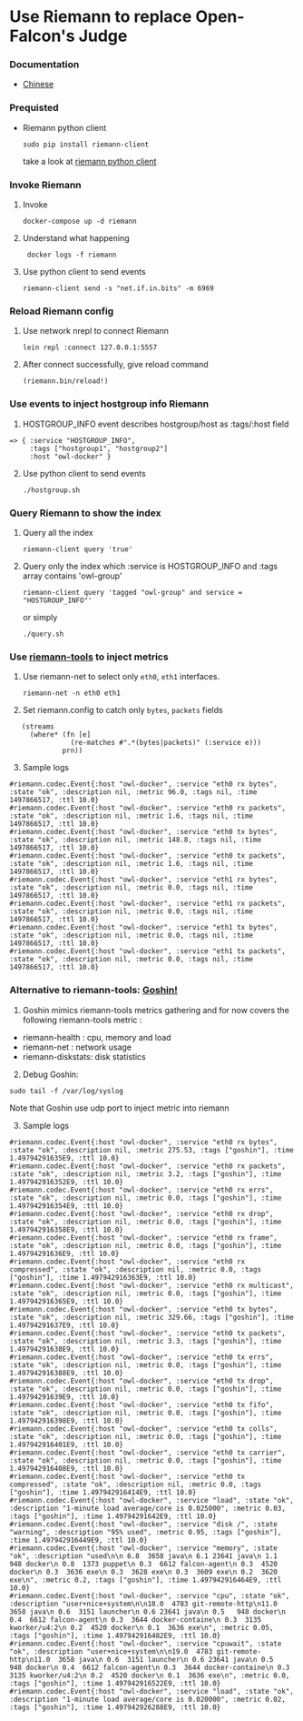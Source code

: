 # Use Riemann to replace Open-Falcon's Judge 

### Documentation
* [Chinese](https://humorless.gitbooks.io/riemann/)

### Prequisted
*  Riemann python client
   ``` 
   sudo pip install riemann-client
   ```
   take a look at [riemann python client](https://github.com/borntyping/python-riemann-client)

### Invoke Riemann

1. Invoke
    ```
    docker-compose up -d riemann
    ```
2. Understand what happening
   ```
    docker logs -f riemann
   ```
3. Use python client to send events
   ```
   riemann-client send -s "net.if.in.bits" -m 6969
   ```
### Reload Riemann config

1. Use network nrepl to connect Riemann
   ```
   lein repl :connect 127.0.0.1:5557
   ```

2. After connect successfully, give reload command
   ```
   (riemann.bin/reload!)
   ```

### Use events to inject hostgroup info Riemann

1. HOSTGROUP_INFO event describes hostgroup/host as :tags/:host field
```
=> { :service "HOSTGROUP_INFO",
     :tags ["hostgroup1", "hostgroup2"]
     :host "owl-docker" }
```

2. Use python client to send events

   ```
   ./hostgroup.sh
   ```
### Query Riemann to show the index

1. Query all the index
   ```
   riemann-client query 'true'
   ```

2. Query only the index which :service is HOSTGROUP_INFO and :tags array contains 'owl-group'
   ```
   riemann-client query 'tagged "owl-group" and service = "HOSTGROUP_INFO"'

   ```
   or simply
   ```
   ./query.sh
   ```

### Use [riemann-tools](https://github.com/riemann/riemann-tools) to inject metrics

1. Use riemann-net to select only `eth0`, `eth1` interfaces.
   ```
   riemann-net -n eth0 eth1
   ```

2. Set riemann.config to catch only `bytes`, `packets` fields
```
   (streams
     (where* (fn [e]
               (re-matches #".*(bytes|packets)" (:service e)))
             prn))
```

3. Sample logs
```
#riemann.codec.Event{:host "owl-docker", :service "eth0 rx bytes", :state "ok", :description nil, :metric 96.0, :tags nil, :time 1497866517, :ttl 10.0}
#riemann.codec.Event{:host "owl-docker", :service "eth0 rx packets", :state "ok", :description nil, :metric 1.6, :tags nil, :time 1497866517, :ttl 10.0}
#riemann.codec.Event{:host "owl-docker", :service "eth0 tx bytes", :state "ok", :description nil, :metric 148.8, :tags nil, :time 1497866517, :ttl 10.0}
#riemann.codec.Event{:host "owl-docker", :service "eth0 tx packets", :state "ok", :description nil, :metric 1.6, :tags nil, :time 1497866517, :ttl 10.0}
#riemann.codec.Event{:host "owl-docker", :service "eth1 rx bytes", :state "ok", :description nil, :metric 0.0, :tags nil, :time 1497866517, :ttl 10.0}
#riemann.codec.Event{:host "owl-docker", :service "eth1 rx packets", :state "ok", :description nil, :metric 0.0, :tags nil, :time 1497866517, :ttl 10.0}
#riemann.codec.Event{:host "owl-docker", :service "eth1 tx bytes", :state "ok", :description nil, :metric 0.0, :tags nil, :time 1497866517, :ttl 10.0}
#riemann.codec.Event{:host "owl-docker", :service "eth1 tx packets", :state "ok", :description nil, :metric 0.0, :tags nil, :time 1497866517, :ttl 10.0}
```
### Alternative to riemann-tools: [Goshin!](https://github.com/ippontech/goshin)

1. Goshin mimics riemann-tools metrics gathering and for now covers the following riemann-tools metric :

 *  riemann-health : cpu, memory and load
 *  riemann-net : network usage
 *  riemann-diskstats: disk statistics

2. Debug Goshin:
```
sudo tail -f /var/log/syslog
```
Note that Goshin use udp port to inject metric into riemann

3. Sample logs
```
#riemann.codec.Event{:host "owl-docker", :service "eth0 rx bytes", :state "ok", :description nil, :metric 275.53, :tags ["goshin"], :time 1.49794291635E9, :ttl 10.0}
#riemann.codec.Event{:host "owl-docker", :service "eth0 rx packets", :state "ok", :description nil, :metric 3.2, :tags ["goshin"], :time 1.497942916352E9, :ttl 10.0}
#riemann.codec.Event{:host "owl-docker", :service "eth0 rx errs", :state "ok", :description nil, :metric 0.0, :tags ["goshin"], :time 1.497942916354E9, :ttl 10.0}
#riemann.codec.Event{:host "owl-docker", :service "eth0 rx drop", :state "ok", :description nil, :metric 0.0, :tags ["goshin"], :time 1.497942916358E9, :ttl 10.0}
#riemann.codec.Event{:host "owl-docker", :service "eth0 rx frame", :state "ok", :description nil, :metric 0.0, :tags ["goshin"], :time 1.49794291636E9, :ttl 10.0}
#riemann.codec.Event{:host "owl-docker", :service "eth0 rx compressed", :state "ok", :description nil, :metric 0.0, :tags ["goshin"], :time 1.497942916363E9, :ttl 10.0}
#riemann.codec.Event{:host "owl-docker", :service "eth0 rx multicast", :state "ok", :description nil, :metric 0.0, :tags ["goshin"], :time 1.497942916365E9, :ttl 10.0}
#riemann.codec.Event{:host "owl-docker", :service "eth0 tx bytes", :state "ok", :description nil, :metric 329.66, :tags ["goshin"], :time 1.49794291637E9, :ttl 10.0}
#riemann.codec.Event{:host "owl-docker", :service "eth0 tx packets", :state "ok", :description nil, :metric 3.3, :tags ["goshin"], :time 1.49794291638E9, :ttl 10.0}
#riemann.codec.Event{:host "owl-docker", :service "eth0 tx errs", :state "ok", :description nil, :metric 0.0, :tags ["goshin"], :time 1.497942916388E9, :ttl 10.0}
#riemann.codec.Event{:host "owl-docker", :service "eth0 tx drop", :state "ok", :description nil, :metric 0.0, :tags ["goshin"], :time 1.49794291639E9, :ttl 10.0}
#riemann.codec.Event{:host "owl-docker", :service "eth0 tx fifo", :state "ok", :description nil, :metric 0.0, :tags ["goshin"], :time 1.497942916398E9, :ttl 10.0}
#riemann.codec.Event{:host "owl-docker", :service "eth0 tx colls", :state "ok", :description nil, :metric 0.0, :tags ["goshin"], :time 1.497942916401E9, :ttl 10.0}
#riemann.codec.Event{:host "owl-docker", :service "eth0 tx carrier", :state "ok", :description nil, :metric 0.0, :tags ["goshin"], :time 1.497942916408E9, :ttl 10.0}
#riemann.codec.Event{:host "owl-docker", :service "eth0 tx compressed", :state "ok", :description nil, :metric 0.0, :tags ["goshin"], :time 1.497942916414E9, :ttl 10.0}
#riemann.codec.Event{:host "owl-docker", :service "load", :state "ok", :description "1-minute load average/core is 0.025000", :metric 0.03, :tags ["goshin"], :time 1.49794291642E9, :ttl 10.0}
#riemann.codec.Event{:host "owl-docker", :service "disk /", :state "warning", :description "95% used", :metric 0.95, :tags ["goshin"], :time 1.497942916449E9, :ttl 10.0}
#riemann.codec.Event{:host "owl-docker", :service "memory", :state "ok", :description "used\n\n 6.8  3658 java\n 6.1 23641 java\n 1.1   948 docker\n 0.8  1373 puppet\n 0.3  6612 falcon-agent\n 0.3  4520 docker\n 0.3  3636 exe\n 0.3  3628 exe\n 0.3  3609 exe\n 0.2  3620 exe\n", :metric 0.2, :tags ["goshin"], :time 1.497942916464E9, :ttl 10.0}
#riemann.codec.Event{:host "owl-docker", :service "cpu", :state "ok", :description "user+nice+system\n\n18.0  4783 git-remote-http\n11.0  3658 java\n 0.6  3151 launcher\n 0.6 23641 java\n 0.5   948 docker\n 0.4  6612 falcon-agent\n 0.3  3644 docker-containe\n 0.3  3135 kworker/u4:2\n 0.2  4520 docker\n 0.1  3636 exe\n", :metric 0.05, :tags ["goshin"], :time 1.497942916482E9, :ttl 10.0}
#riemann.codec.Event{:host "owl-docker", :service "cpuwait", :state "ok", :description "user+nice+system\n\n19.0  4783 git-remote-http\n11.0  3658 java\n 0.6  3151 launcher\n 0.6 23641 java\n 0.5   948 docker\n 0.4  6612 falcon-agent\n 0.3  3644 docker-containe\n 0.3  3135 kworker/u4:2\n 0.2  4520 docker\n 0.1  3636 exe\n", :metric 0.0, :tags ["goshin"], :time 1.497942916522E9, :ttl 10.0}
#riemann.codec.Event{:host "owl-docker", :service "load", :state "ok", :description "1-minute load average/core is 0.020000", :metric 0.02, :tags ["goshin"], :time 1.497942926288E9, :ttl 10.0}
```
